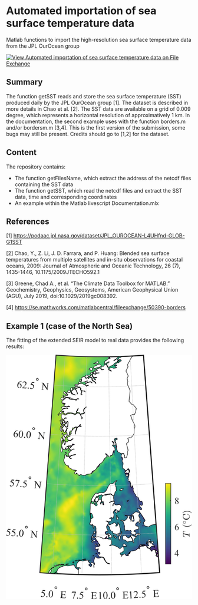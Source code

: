 # Automated importation of sea surface temperature data
Matlab functions to import the high-resolution sea surface temperature data from the JPL OurOcean group

[![View Automated importation of sea surface temperature data on File Exchange](https://www.mathworks.com/matlabcentral/images/matlab-file-exchange.svg)](https://se.mathworks.com/matlabcentral/fileexchange/87222-automated-importation-of-sea-surface-temperature-data)

## Summary

The function getSST reads and store the sea surface temperature (SST)  produced daily by the JPL OurOcean group [1]. The dataset is described in more details in Chao et al. [2]. The SST data are available on a grid of 0.009 degree, which represents a horizontal resolution of approximatively  1 km. In the documentation, the second example uses with the function borders.m and/or bordersm.m [3,4]. This is the first version of the submission, some bugs may still be present. Credits should go to [1,2] for the dataset.

## Content

The repository contains:
  - The function getFilesName, which extract the address of the netcdf files containing the SST data
  - The function getSST, which read the netcdf files and extract the SST data, time and corresponding coordinates
  - An example within the Matlab livescript Documentation.mlx
  

## References
[1] https://podaac.jpl.nasa.gov/dataset/JPL_OUROCEAN-L4UHfnd-GLOB-G1SST

[2] Chao, Y., Z. Li, J. D. Farrara, and P. Huang: Blended sea surface  temperatures from multiple satellites and in-situ observations for  coastal oceans, 2009: Journal of Atmospheric and Oceanic Technology, 26  (7), 1435-1446, 10.1175/2009JTECHO592.1

[3]    Greene, Chad A., et al. “The Climate Data Toolbox for MATLAB.”  Geochemistry, Geophysics, Geosystems, American Geophysical Union (AGU),  July 2019, doi:10.1029/2019gc008392.

[4] https://se.mathworks.com/matlabcentral/fileexchange/50390-borders

## Example 1 (case of the North Sea) 

The fitting of the extended SEIR model to real data provides the following results:

![SST map of the North Sea](illustration.jpg)
